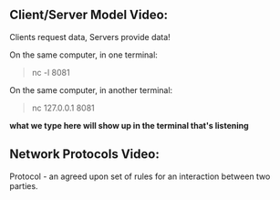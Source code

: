 ## Client/Server Model Video:
Clients request data, Servers provide data!

On the same computer, in one terminal:
> nc -l 8081

On the same computer, in another terminal:
> nc 127.0.0.1 8081

**what we type here will show up in the terminal that's listening**

## Network Protocols Video:
Protocol - an agreed upon set of rules for an interaction between two parties.